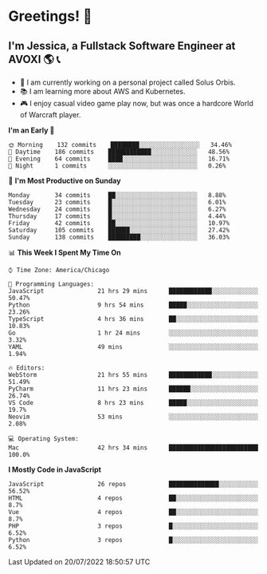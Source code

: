 # Greetings! 🧠

## I'm Jessica, a Fullstack Software Engineer at AVOXI 🌎 📞

- 🌟 I am currently working on a personal project called Solus Orbis.
- 📚 I am learning more about AWS and Kubernetes.
- 🎮 I enjoy casual video game play now, but was once a hardcore World of Warcraft player.

<!--START_SECTION:waka-->
**I'm an Early 🐤** 

```text
🌞 Morning    132 commits    ████████░░░░░░░░░░░░░░░░░   34.46% 
🌆 Daytime    186 commits    ████████████░░░░░░░░░░░░░   48.56% 
🌃 Evening    64 commits     ████░░░░░░░░░░░░░░░░░░░░░   16.71% 
🌙 Night      1 commits      ░░░░░░░░░░░░░░░░░░░░░░░░░   0.26%

```
📅 **I'm Most Productive on Sunday** 

```text
Monday       34 commits     ██░░░░░░░░░░░░░░░░░░░░░░░   8.88% 
Tuesday      23 commits     █░░░░░░░░░░░░░░░░░░░░░░░░   6.01% 
Wednesday    24 commits     █░░░░░░░░░░░░░░░░░░░░░░░░   6.27% 
Thursday     17 commits     █░░░░░░░░░░░░░░░░░░░░░░░░   4.44% 
Friday       42 commits     ██░░░░░░░░░░░░░░░░░░░░░░░   10.97% 
Saturday     105 commits    ██████░░░░░░░░░░░░░░░░░░░   27.42% 
Sunday       138 commits    █████████░░░░░░░░░░░░░░░░   36.03%

```


📊 **This Week I Spent My Time On** 

```text
⌚︎ Time Zone: America/Chicago

💬 Programming Languages: 
JavaScript               21 hrs 29 mins      ████████████░░░░░░░░░░░░░   50.47% 
Python                   9 hrs 54 mins       █████░░░░░░░░░░░░░░░░░░░░   23.26% 
TypeScript               4 hrs 36 mins       ██░░░░░░░░░░░░░░░░░░░░░░░   10.83% 
Go                       1 hr 24 mins        ░░░░░░░░░░░░░░░░░░░░░░░░░   3.32% 
YAML                     49 mins             ░░░░░░░░░░░░░░░░░░░░░░░░░   1.94%

🔥 Editors: 
WebStorm                 21 hrs 55 mins      ████████████░░░░░░░░░░░░░   51.49% 
PyCharm                  11 hrs 23 mins      ██████░░░░░░░░░░░░░░░░░░░   26.74% 
VS Code                  8 hrs 23 mins       █████░░░░░░░░░░░░░░░░░░░░   19.7% 
Neovim                   53 mins             ░░░░░░░░░░░░░░░░░░░░░░░░░   2.08%

💻 Operating System: 
Mac                      42 hrs 34 mins      █████████████████████████   100.0%

```

**I Mostly Code in JavaScript** 

```text
JavaScript               26 repos            ██████████████░░░░░░░░░░░   56.52% 
HTML                     4 repos             ██░░░░░░░░░░░░░░░░░░░░░░░   8.7% 
Vue                      4 repos             ██░░░░░░░░░░░░░░░░░░░░░░░   8.7% 
PHP                      3 repos             █░░░░░░░░░░░░░░░░░░░░░░░░   6.52% 
Python                   3 repos             █░░░░░░░░░░░░░░░░░░░░░░░░   6.52%

```



 Last Updated on 20/07/2022 18:50:57 UTC
<!--END_SECTION:waka-->

<!--
**jessikuh/jessikuh** is a ✨ _special_ ✨ repository because its `README.md` (this file) appears on your GitHub profile.

Here are some ideas to get you started:

- 🔭 I’m currently working on ...
- 🌱 I’m currently learning ...
- 👯 I’m looking to collaborate on ...
- 🤔 I’m looking for help with ...
- 💬 Ask me about ...
- 📫 How to reach me: ...
- 😄 Pronouns: ...
- ⚡ Fun fact: ...
-->
